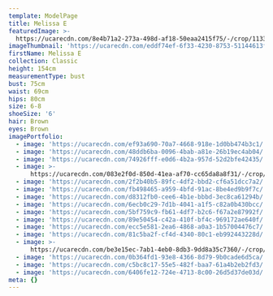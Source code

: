 ```yaml
---
template: ModelPage
title: Melissa E
featuredImage: >-
  https://ucarecdn.com/8e4b71a2-273a-498d-af18-50eaa2415f75/-/crop/1133x486/0,39/-/preview/
imageThumbnail: 'https://ucarecdn.com/eddf74ef-6f33-4230-8753-51144613f1e3/'
firstName: Melissa E
collection: Classic
height: 154cm
measurementType: bust
bust: 75cm
waist: 69cm
hips: 80cm
size: 6-8
shoeSize: '6'
hair: Brown
eyes: Brown
imagePortfolio:
  - image: 'https://ucarecdn.com/ef93a690-70a7-4668-918e-1d0bb474b3c1/'
  - image: 'https://ucarecdn.com/48ddb6ba-0096-4bab-a81e-26b19ec4ab04/'
  - image: 'https://ucarecdn.com/74926fff-e0d6-4b2a-957d-52d2bfe42435/'
  - image: >-
      https://ucarecdn.com/083e2f0d-850d-41ea-af70-cc65da8a8f31/-/crop/1242x824/0,0/-/preview/
  - image: 'https://ucarecdn.com/2f2b40b5-89fc-4df2-bbd2-cf6a51dcc7a2/'
  - image: 'https://ucarecdn.com/fb498465-a959-4bfd-91ac-8be4ed9b9f7c/'
  - image: 'https://ucarecdn.com/d8312fb0-cee6-4b1e-bbbd-3ec8ca61294b/'
  - image: 'https://ucarecdn.com/6ecb0c29-7d1b-4041-a1f5-c82a0b430bcc/'
  - image: 'https://ucarecdn.com/5bf759c9-fb61-4df7-b2c6-f67a2e87992f/'
  - image: 'https://ucarecdn.com/89e50454-c42a-410f-bf4c-969172ae640f/'
  - image: 'https://ucarecdn.com/ecc5e581-2ea6-4868-a0a3-1b57004476c7/'
  - image: 'https://ucarecdn.com/81c5ba2f-cf4d-4340-80c1-eb992443228d/'
  - image: >-
      https://ucarecdn.com/be3e15ec-7ab1-4eb0-8db3-9dd8a35c7360/-/crop/416x671/0,9/-/preview/
  - image: 'https://ucarecdn.com/0b364fd1-93e8-4366-8d79-9b0cade6d5ca/'
  - image: 'https://ucarecdn.com/c5bc8c17-55e5-482f-baa7-61a4b2eb2fd3/'
  - image: 'https://ucarecdn.com/6406fe12-724e-4713-8c00-26d5d37de03d/'
meta: {}
---
```


